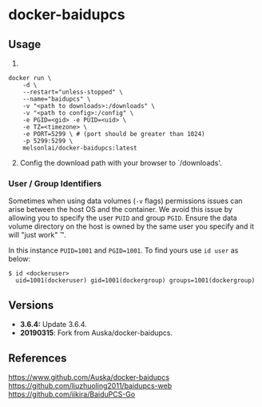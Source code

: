 # docker-baidupcs

## Usage

1. 
```
docker run \
    -d \
    --restart="unless-stopped" \
    --name="baidupcs" \
    -v "<path to downloads>:/downloads" \
    -v "<path to config>:/config" \
    -e PGID=<gid> -e PUID=<uid> \
    -e TZ=<timezone> \
    -e PORT=5299 \ # (port should be greater than 1024)
    -p 5299:5299 \
    melsonlai/docker-baidupcs:latest
```
2. Config the download path with your browser to `/downloads'. 


### User / Group Identifiers

Sometimes when using data volumes (`-v` flags) permissions issues can arise between the host OS and the container. We avoid this issue by allowing you to specify the user `PUID` and group `PGID`. Ensure the data volume directory on the host is owned by the same user you specify and it will "just work" ™.

In this instance `PUID=1001` and `PGID=1001`. To find yours use `id user` as below:

```
$ id <dockeruser>
  uid=1001(dockeruser) gid=1001(dockergroup) groups=1001(dockergroup)
```

## Versions

+ **3.6.4:** Update 3.6.4.
+ **20190315**: Fork from Auska/docker-baidupcs. 

## References

https://www.github.com/Auska/docker-baidupcs
https://github.com/liuzhuoling2011/baidupcs-web
https://github.com/iikira/BaiduPCS-Go
